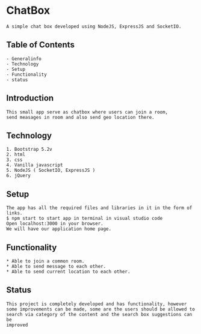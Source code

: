 # ChatBox

    A simple chat box developed using NodeJS, ExpressJS and SocketIO.

## Table of Contents

    - Generalinfo
    - Technology
    - Setup
    - Functionality
    - status

## Introduction

    This small app serve as chatbox where users can join a room,
    send measages in room and also send geo location there.

## Technology

    1. Bootstrap 5.2v
    2. html
    3. css
    4. Vanilla javascript
    5. NodeJS ( SocketIO, ExpressJS )
    6. jQuery

## Setup

    The app has all the required files and libraries in it in the form of links.
    $ npm start to start app in terminal in visual studio code
    Open localhost:3000 in your browser.
    We will have our application home page.

## Functionality

    * Able to join a common room.
    * Able to send message to each other.
    * Able to send current location to each other.

## Status

    This project is completely developed and has functionality, however
    some improvements can be made, some are the users should be allowed to
    search via category of the content and the search box suggestions can be
    improved
